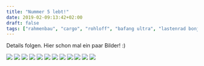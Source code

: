 ```yaml
---
title: "Nummer 5 lebt!"
date: 2019-02-09:13:42+02:00
draft: false
tags: ["rahmenbau", "cargo", "rohloff", "bafang ultra", "lastenrad bonjohn"]
---
```


Details folgen. Hier schon mal ein paar Bilder! :)

<img src="/rahmen/nummer_5/20190205_SELI_Fahrrad-016.jpg" />
<img src="/rahmen/nummer_5/20190205_SELI_Fahrrad-021.jpg" />
<img src="/rahmen/nummer_5/20190205_SELI_Fahrrad-023.jpg" />
<img src="/rahmen/nummer_5/20190205_SELI_Fahrrad-028.jpg" />
<img src="/rahmen/nummer_5/20190205_SELI_Fahrrad-030.jpg" />
<img src="/rahmen/nummer_5/20190205_SELI_Fahrrad-033.jpg" />
<img src="/rahmen/nummer_5/20190205_SELI_Fahrrad-034.jpg" />
<img src="/rahmen/nummer_5/20190205_SELI_Fahrrad-037.jpg" />
<img src="/rahmen/nummer_5/20190205_SELI_Fahrrad-040.jpg" />
<img src="/rahmen/nummer_5/20190205_SELI_Fahrrad-042.jpg" />
<img src="/rahmen/nummer_5/20190205_SELI_Fahrrad-043.jpg" />
<img src="/rahmen/nummer_5/20190205_SELI_Fahrrad-050.jpg" />
